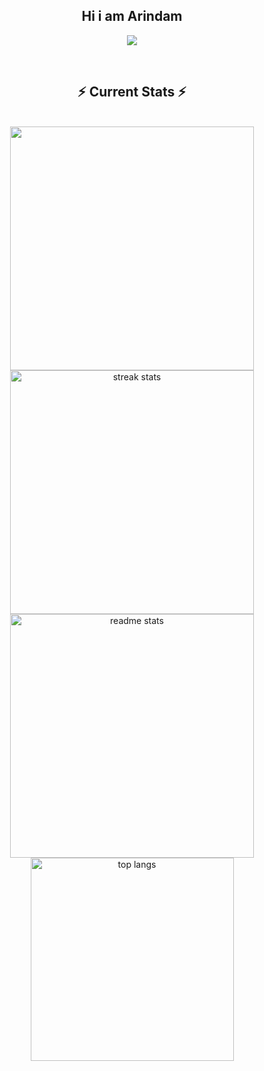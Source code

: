 <div align="center"> 

<h2>Hi i am Arindam</h2>

<p align="center">
  <img  align=top flex-grow=1 src="https://leetcard.jacoblin.cool/arindamdinda24?theme=dark&font=Nunito&ext=heatmap" />  
</p>


<br/>
  <h2 align="center">⚡ Current Stats ⚡</h2>
<br>
<div align=center>
  <img width=390 src="https://streak-stats.demolab.com?user=Arindam2003&theme=react" />
  <img width=390 src="https://streak-stats.demolab.com/?user=Arindam2003&count_private=true&theme=react&border_radius=10" alt="streak stats"/>
<!--   [![GitHub Streak](https://github-readme-streak-stats-iota-blue.vercel.app?user=Arindam2003&theme=react&border_radius=15&card_width=390&card_height=170)](https://git.io/streak-stats) -->
<!--   <img src="https://github-readme-streak-stats-iota-blue.vercel.app?user=Arindam2003&theme=react&border_radius=15&card_width=390&card_height=170" alt="GitHub Streak" /> -->
  <img width=390 src="https://github-readme-stats.vercel.app/api?username=Arindam2003&show_icons=true&theme=react&rank_icon=github&border_radius=10" alt="readme stats" />
  <img width=325 align="center" src="https://github-readme-stats.vercel.app/api/top-langs/?username=Arindam2003&hide=HTML&langs_count=8&layout=compact&theme=react&border_radius=10&size_weight=0.5&count_weight=0.5&exclude_repo=github-readme-stats" alt="top langs" />
</div>

  <br/>

<br/><br/>

